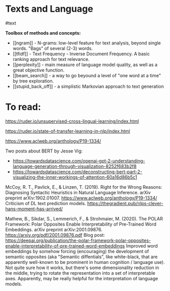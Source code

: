 # Texts and Language
#text

**Toolbox of methods and concepts:**
* [[ngram]] - N-grams: low-level feature for text analysis, beyond single words. "Bags" of several (2-3) words.
* [[tfidf]] - Text Frequency - Inverse Document Frequency. A basic ranking approach for text relevance.
* [[perplexity]] - main measure of language model quality, as well as a great objective function.
* [[beam_search]] - a way to go beyound a level of "one word at a time" by tree exploration.
* [[stupid_back_off]] - a simplistic Markovian approach to text generation

# To read:
https://ruder.io/unsupervised-cross-lingual-learning/index.html

https://ruder.io/state-of-transfer-learning-in-nlp/index.html

https://www.aclweb.org/anthology/P19-1334/ 

Two posts about BERT by Jesse Vig:
* https://towardsdatascience.com/openai-gpt-2-understanding-language-generation-through-visualization-8252f683b2f8
* https://towardsdatascience.com/deconstructing-bert-part-2-visualizing-the-inner-workings-of-attention-60a16d86b5c1

McCoy, R. T., Pavlick, E., & Linzen, T. (2019). Right for the Wrong Reasons: Diagnosing Syntactic Heuristics in Natural Language Inference. arXiv preprint arXiv:1902.01007.
https://www.aclweb.org/anthology/P19-1334/
Criticism of DL text prediction models.
https://thegradient.pub/nlps-clever-hans-moment-has-arrived/

Mathew, B., Sikdar, S., Lemmerich, F., & Strohmaier, M. (2020). The POLAR Framework: Polar Opposites Enable Interpretability of Pre-Trained Word Embeddings. arXiv preprint arXiv:2001.09876.
https://arxiv.org/pdf/2001.09876.pdf
Blog post:
https://deepai.org/publication/the-polar-framework-polar-opposites-enable-interpretability-of-pre-trained-word-embeddings
Improved word embeddings by somehow forcing (encouraging) the development of semantic opposites (aka "Semantic diffentials", like white-black, that are apparently well-known to be prominent in human cognition / language use). Not quite sure how it works, but there's some dimensionality reduction in the middle, trying to rotate the representation into a set of interpretable axes. Apparently, may be really helpful for the interpretation of language models.